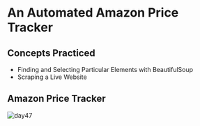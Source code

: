 # An Automated Amazon Price Tracker
## Concepts Practiced
- Finding and Selecting Particular Elements with BeautifulSoup
- Scraping a Live Website
## Amazon Price Tracker
![day47](https://user-images.githubusercontent.com/98851253/158273805-57e65b34-9c05-43fb-87e5-f8f3f5f40108.gif)
